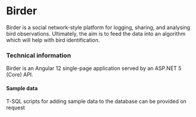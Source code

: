 # Birder
Birder is a social network-style platform for logging, sharing, and analysing bird observations. Ultimately, the aim is to feed the data into an algorithm which will help with bird identification. 


### Technical information

Birder is an Angular 12 single-page application served by an ASP.NET 5 (Core) API.

#### Sample data

T-SQL scripts for adding sample data to the database can be provided on request
